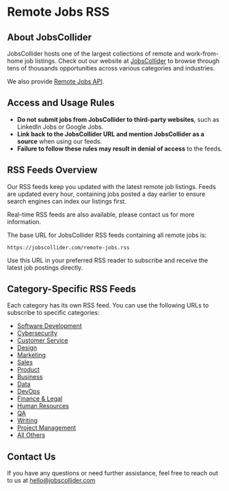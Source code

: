 # Remote Jobs RSS

## About JobsCollider

JobsCollider hosts one of the largest collections of remote and work-from-home job listings. 
Check out our website at [JobsCollider](https://jobscollider.com/) to browse through tens of thousands opportunities across various categories and industries.

We also provide [Remote Jobs API](https://github.com/jobscollider/remote-jobs-api).

## Access and Usage Rules

- **Do not submit jobs from JobsCollider to third-party websites**, such as LinkedIn Jobs or Google Jobs.
- **Link back to the JobsCollider URL and mention JobsCollider as a source** when using our feeds.
- **Failure to follow these rules may result in denial of access** to the feeds.

## RSS Feeds Overview

Our RSS feeds keep you updated with the latest remote job listings.
Feeds are updated every hour, containing jobs posted a day earlier to ensure search engines can index our listings first.

Real-time RSS feeds are also available, please contact us for more information.

The base URL for JobsCollider RSS feeds containing all remote jobs is:

    https://jobscollider.com/remote-jobs.rss

Use this URL in your preferred RSS reader to subscribe and receive the latest job postings directly.

## Category-Specific RSS Feeds

Each category has its own RSS feed. You can use the following URLs to subscribe to specific categories:

- [Software Development](<https://jobscollider.com/remote-software-development-jobs.rss>)
- [Cybersecurity](<https://jobscollider.com/remote-cybersecurity-jobs.rss>)
- [Customer Service](<https://jobscollider.com/remote-customer-service-jobs.rss>)
- [Design](<https://jobscollider.com/remote-design-jobs.rss>)
- [Marketing](<https://jobscollider.com/remote-marketing-jobs.rss>)
- [Sales](<https://jobscollider.com/remote-sales-jobs.rss>)
- [Product](<https://jobscollider.com/remote-product-jobs.rss>)
- [Business](<https://jobscollider.com/remote-business-jobs.rss>)
- [Data](<https://jobscollider.com/remote-data-jobs.rss>)
- [DevOps](<https://jobscollider.com/remote-devops-jobs.rss>)
- [Finance & Legal](<https://jobscollider.com/remote-finance-legal-jobs.rss>)
- [Human Resources](<https://jobscollider.com/remote-human-resources-jobs.rss>)
- [QA](<https://jobscollider.com/remote-qa-jobs.rss>)
- [Writing](<https://jobscollider.com/remote-writing-jobs.rss>)
- [Project Management](<https://jobscollider.com/remote-project-management-jobs.rss>)
- [All Others](<https://jobscollider.com/remote-all-others-jobs.rss>)

## Contact Us

If you have any questions or need further assistance, feel free to reach out to us at [hello@jobscollider.com](mailto:hello@jobscollider.com)

